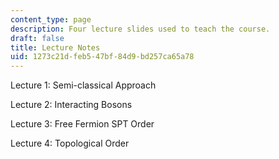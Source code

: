 ```yaml
---
content_type: page
description: Four lecture slides used to teach the course.
draft: false
title: Lecture Notes
uid: 1273c21d-feb5-47bf-84d9-bd257ca65a78
---
```

Lecture 1: Semi-classical Approach

Lecture 2: Interacting Bosons

Lecture 3: Free Fermion SPT Order

Lecture 4: Topological Order